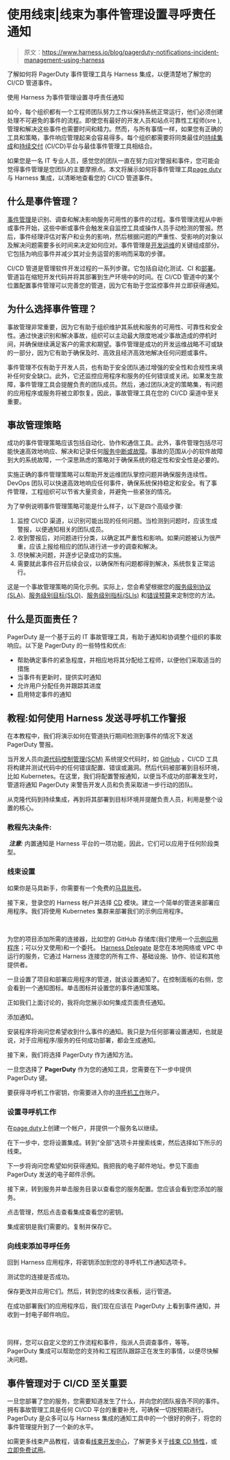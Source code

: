 # 使用线束|线束为事件管理设置寻呼责任通知

> 原文：<https://www.harness.io/blog/pagerduty-notifications-incident-management-using-harness>

了解如何将 PagerDuty 事件管理工具与 Harness 集成，以便清楚地了解您的 CI/CD 管道事件。

使用 Harness 为事件管理设置寻呼责任通知

如今，每个组织都有一个工程师团队努力工作以保持系统正常运行，他们必须创建处理不可避免的事件的流程。即使您有最好的开发人员和站点可靠性工程师(sre ),管理和解决这些事件也需要时间和精力。然而，与所有事情一样，如果您有正确的工具和策略，事件响应管理起来会容易得多。每个组织都需要将同类最佳的[持续集成](https://www.harness.io/products/continuous-integration)和[持续交付](https://www.harness.io/products/continuous-delivery) (CI/CD)平台与最佳事件管理工具相结合。

如果您是一名 IT 专业人员，感觉您的团队一直在努力应对警报和事件，您可能会觉得事件管理是您团队的主要摩擦点。本文将展示如何将事件管理工具[page duty](https://www.pagerduty.com)与 Harness 集成，以清晰地查看您的 CI/CD 管道事件。

## 什么是事件管理？

[事件管理](https://www.gartner.com/en/information-technology/glossary/it-incident-management)是识别、调查和解决影响服务可用性的事件的过程。事件管理流程从中断或事件开始，这些中断或事件会触发来自监控工具或操作人员手动检测的警报。然后，事件经理评估对客户和业务的影响，然后根据问题的严重性、受影响的对象以及解决问题需要多长时间来决定如何应对。事件管理是[开发运维](https://www.harness.io/blog/sre-vs-devops)的关键组成部分。它包括为响应事件并减少其对业务运营的影响而采取的步骤。

CI/CD 管道是管理软件开发过程的一系列步骤。它包括自动化测试、CI 和[部署](https://www.harness.io/blog/blue-green-canary-deployment-strategies)。管道旨在缩短开发代码并将其部署到生产环境中的时间。在 CI/CD 管道中的某个位置配置事件管理可以完善您的管道，因为它有助于您监控事件并立即获得通知。

## 为什么选择事件管理？

事故管理非常重要，因为它有助于组织维护其系统和服务的可用性、可靠性和安全性。通过快速识别和解决事故，组织可以主动最大限度地减少事故造成的停机时间，并确保继续满足客户的需求和期望。事件管理是成功的开发运维战略不可或缺的一部分，因为它有助于确保及时、高效且经济高效地解决任何问题或事件。

事件管理不仅有助于开发人员，也有助于安全团队通过增强的安全性和合规性来填补任何安全缺口。此外，它还监控应用程序和服务的任何错误或关闭。如果发生故障，事件管理工具会提醒负责的团队成员。然后，通过团队决定的策略集，有问题的应用程序或服务将被立即恢复。因此，事故管理工具在您的 CI/CD 渠道中至关重要。

## 事故管理策略

成功的事件管理策略应该包括自动化、协作和通信工具。此外，事件管理包括尽可能快速高效地响应、解决和记录任何[服务中断或故障](https://www.harness.io/blog/delivering-reliability-through-sre-practices)。事故的范围从小的软件故障到大的系统故障，一个深思熟虑的策略对于确保系统的稳定性和安全性是必要的。

实施正确的事件管理策略可以帮助开发运维团队掌控问题并确保服务连续性。DevOps 团队可以快速高效地响应任何事件，确保系统保持稳定和安全。有了事件管理，工程组织可以节省大量资金，并避免一些紧张的情况。

为了举例说明事件管理策略可能是什么样子，以下是四个高级步骤:

1.  监控 CI/CD 渠道，以识别可能出现的任何问题。当检测到问题时，应该生成警报，以便通知相关的团队成员。
2.  收到警报后，对问题进行分类，以确定其严重性和影响。如果问题被认为很严重，应该上报给相应的团队进行进一步的调查和解决。
3.  尽快解决问题，并逐步记录成功的实施。
4.  需要就此事件召开后续会议，以确保所有问题都得到解决，系统恢复正常运行。

这是一个事故管理策略的简化示例。实际上，您会希望根据您的[服务级别协议(SLA)](https://www.harness.io/blog/introduction-service-level-objective-slo-management)、[服务级别目标(SLO)](https://www.harness.io/blog/introduction-service-level-objective-slo-management)、[服务级别指标(SLIs)](https://www.harness.io/blog/introduction-service-level-objective-slo-management) 和[错误预算](https://www.harness.io/blog/slo-error-budgets)来定制您的方法。

## 什么是页面责任？

PagerDuty 是一个基于云的 IT 事故管理工具，有助于通知和协调整个组织的事故响应。以下是 PagerDuty 的一些特性和优点:

*   帮助确定事件的紧急程度，并相应地将其分配给工程师，以便他们采取适当的措施
*   当事件有更新时，提供实时通知
*   允许用户分配任务并跟踪其进度
*   启用特定事件的通知

## 教程:如何使用 Harness 发送寻呼机工作警报

在本教程中，我们将演示如何在管道执行期间检测到事件的情况下发送 PagerDuty 警报。

当开发人员向[源代码控制管理(SCM)](https://www.harness.io/blog/harness-source-code-manager-scm) 系统提交代码时，如 [GitHub](https://github.com/) ，CI/CD 工具将构建并测试代码中的任何错误配置、错误或漏洞。然后代码被部署到目标环境，比如 Kubernetes。在这里，我们将配置警报通知，以便当不成功的部署发生时，管道将通知 PagerDuty 来警告开发人员和负责采取进一步行动的团队。

从克隆代码到持续集成，再到将其部署到目标环境并提醒负责人员，利用是整个设置的核心。

### 教程先决条件:

‍ ***注意:*** 内置通知是 Harness 平台的一项功能，因此，它们可以应用于任何阶段类型。

### 线束设置

如果你是马具新手，你需要有一个免费的[马具账号](https://app.harness.io/auth/#/signup)。

接下来，登录您的 Harness 帐户并选择 [CD](https://www.harness.io/products/continuous-delivery) 模块。建立一个简单的管道来部署应用程序。我们将使用 Kubernetes 集群来部署我们的示例应用程序。

‍

为您的项目添加所需的连接器，比如您的 GitHub 存储库(我们使用一个[示例应用程序](https://github.com/pavanbelagatti/Simple-Node-App)；可以分叉使用)和一个委托。 [Harness Delegate](https://developer.harness.io/docs/platform/Delegates/get-started-with-delegates/delegates-overview) 是您在本地网络或 VPC 中运行的服务，它通过 Harness 连接您的所有工件、基础设施、协作、验证和其他提供者。

一旦设置了项目和部署应用程序的管道，就该设置通知了。在控制面板的右侧，您会看到一个通知图标。单击图标并设置您的事件通知策略。

正如我们上面讨论的，我将向您展示如何集成页面责任通知。

添加通知。

安装程序将询问您希望收到什么事件的通知。我只是为任何部署设置通知，也就是说，对于应用程序/服务的任何成功部署，都会生成通知。

接下来，我们将选择 PagerDuty 作为通知方法。

一旦您选择了 **PagerDuty** 作为您的通知工具，您需要在下一步中提供 PagerDuty 键。

要获得寻呼机工作密钥，你需要进入你的[寻呼机工作](https://www.pagerduty.com/home/)账户。

### 设置寻呼机工作

在[page duty](https://www.pagerduty.com/)上创建一个帐户，并提供一个服务名以继续。

在下一步中，您将设置集成。转到“全部”选项卡并搜索线束，然后选择如下所示的线束。

下一步将询问您希望如何获得通知。我把我的电子邮件地址。参见下面由 PagerDuty 发送的电子邮件示例。

接下来，转到服务并单击服务目录以查看您的服务配置。您应该会看到您添加的服务。

点击管理，然后点击查看集成查看您的密钥。

集成密钥是我们需要的。复制并保存它。

### 向线束添加寻呼任务

回到 Harness 应用程序，将密钥添加到您的寻呼机工作通知选项卡。

测试您的连接是否成功。

保存更改并应用它们。然后，转到您的线束仪表板，运行管道。

在成功部署我们的应用程序后，我们现在应该在 PagerDuty 上看到事件通知，并收到一封电子邮件响应。

‍

同样，您可以自定义您的工作流程和事件，指派人员调查事件，等等。PagerDuty 集成可以帮助您的支持和工程团队跟踪正在发生的事情，以便尽快解决问题。

## 事件管理对于 CI/CD 至关重要

一旦您部署了您的服务，您需要知道发生了什么，并向您的团队报告不同的事件。拥有事故管理工具是任何 CI/CD 平台的重要补充，可确保一切按预期进行。PagerDuty 是众多可以与 Harness 集成的通知工具中的一个很好的例子，将您的事件管理提升到了一个新的水平。

如需更多线束产品教程，请查看[线束开发中心](https://developer.harness.io/)，了解更多关于[线束 CD 特性](https://www.harness.io/product-features/cd-gitops)，或[立即免费试用](https://app.harness.io/auth/#/signup/?module=cd)。